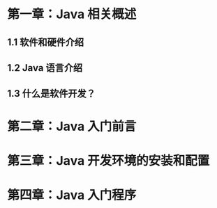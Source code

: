 # 第一章：Java 相关概述

## 1.1 软件和硬件介绍





## 1.2 Java 语言介绍





## 1.3 什么是软件开发？









# 第二章：Java 入门前言





# 第三章：Java 开发环境的安装和配置







# 第四章：Java 入门程序



